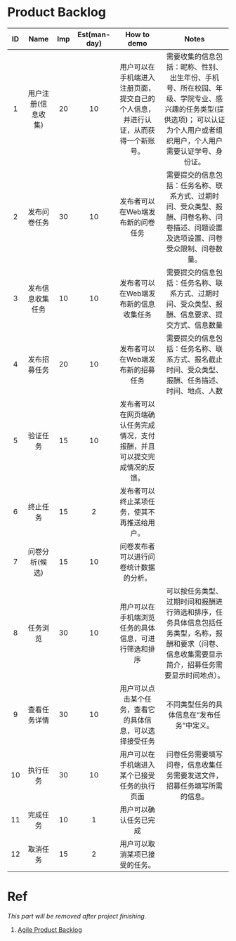# Product Backlog

ID |Name            |Imp |Est(man-day)|How to demo|Notes
:-:|:--------------:|:--:|:--:|:-----------------:|:--:
1  |用户注册(信息收集)|20|10|用户可以在手机端进入注册页面，提交自己的个人信息，并进行认证，从而获得一个新账号。|需要收集的信息包括：昵称、性别、出生年份、手机号、所在校园、年级、学院专业、感兴趣的任务类型(提供选项)； 可以认证为个人用户或者组织用户，个人用户需要认证学号、身份证。
2  |发布问卷任务|30|10|发布者可以在Web端发布新的问卷任务|需要提交的信息包括：任务名称、联系方式、过期时间、受众类型、报酬、问卷名称、问卷描述、问题设置及选项设置、问卷受众限制、问卷数量。
3  |发布信息收集任务|10|10|发布者可以在Web端发布新的信息收集任务|需要提交的信息包括：任务名称、联系方式、过期时间、受众类型、报酬、信息要求、提交方式、信息数量
4  |发布招募任务|20|10|发布者可以在Web端发布新的招募任务|需要提交的信息包括：任务名称、联系方式、报名截止时间、受众类型、报酬、任务描述、时间、地点、人数
5  |验证任务|15|10|发布者可以在网页端确认任务完成情况，支付报酬，并且可以提交完成情况的反馈。|
6  |终止任务|15|2|发布者可以终止某项任务，使其不再推送给用户。|
7  |问卷分析(候选)|15|10|问卷发布者可以进行问卷统计数据的分析。
8  |任务浏览|30|10|用户可以在手机端浏览任务的具体信息，可进行筛选和排序|可以按任务类型、过期时间和报酬进行筛选和排序，任务具体信息包括任务类型，名称，报酬和要求（问卷、信息收集需要显示简介，招募任务需要显示时间地点）。
9  |查看任务详情|30|10|用户可以点击某个任务，查看它的具体信息，可以选择接受任务|不同类型任务的具体信息在“发布任务”中定义。
10  |执行任务|30|10|用户可以在手机端进入某个已接受任务的执行页面|问卷任务需要填写问卷，信息收集任务需要发送文件，招募任务填写所需的信息。
11  |完成任务|10|1|用户可以确认任务已完成|
12 |取消任务|15|2|用户可以取消某项已接受的任务。|


# Ref

*This part will be removed after project finishing.*

1. [Agile Product Backlog](https://www.projectmanagementdocs.com/template/agile-templates/agile-product-backlog/#axzz5jf9NHviA)